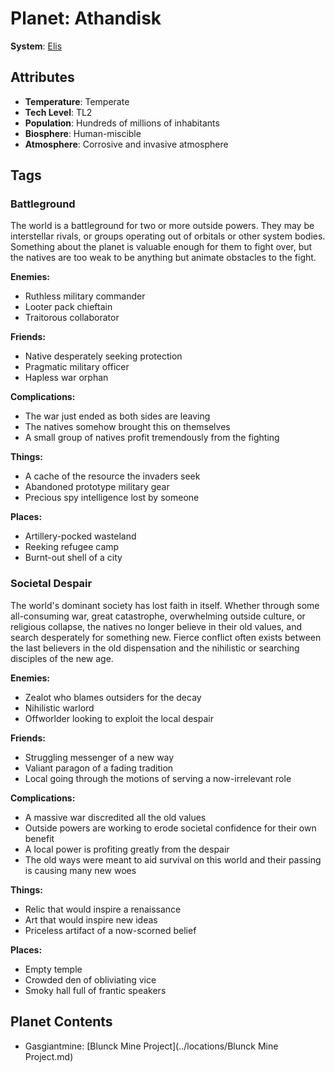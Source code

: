 # Planet: Athandisk

**System**: [Elis](../systems/Elis.md)

## Attributes
- **Temperature**: Temperate
- **Tech Level**: TL2
- **Population**: Hundreds of millions of inhabitants
- **Biosphere**: Human-miscible
- **Atmosphere**: Corrosive and invasive atmosphere

## Tags

### Battleground

The world is a battleground for two or more outside powers. They may be interstellar rivals, or groups operating out of orbitals or other system bodies. Something about the planet is valuable enough for them to fight over, but the natives are too weak to be anything but animate obstacles to the fight.

**Enemies:**
- Ruthless military commander
- Looter pack chieftain
- Traitorous collaborator

**Friends:**
- Native desperately seeking protection
- Pragmatic military officer
- Hapless war orphan

**Complications:**
- The war just ended as both sides are leaving
- The natives somehow brought this on themselves
- A small group of natives profit tremendously from the fighting

**Things:**
- A cache of the resource the invaders seek
- Abandoned prototype military gear
- Precious spy intelligence lost by someone

**Places:**
- Artillery-pocked wasteland
- Reeking refugee camp
- Burnt-out shell of a city

### Societal Despair

The world's dominant society has lost faith in itself. Whether through some all-consuming war, great catastrophe, overwhelming outside culture, or religious collapse, the natives no longer believe in their old values, and search desperately for something new. Fierce conflict often exists between the last believers in the old dispensation and the nihilistic or searching disciples of the new age.

**Enemies:**
- Zealot who blames outsiders for the decay
- Nihilistic warlord
- Offworlder looking to exploit the local despair

**Friends:**
- Struggling messenger of a new way
- Valiant paragon of a fading tradition
- Local going through the motions of serving a now-irrelevant role

**Complications:**
- A massive war discredited all the old values
- Outside powers are working to erode societal confidence for their own benefit
- A local power is profiting greatly from the despair
- The old ways were meant to aid survival on this world and their passing is causing many new woes

**Things:**
- Relic that would inspire a renaissance
- Art that would inspire new ideas
- Priceless artifact of a now-scorned belief

**Places:**
- Empty temple
- Crowded den of obliviating vice
- Smoky hall full of frantic speakers
## Planet Contents
- Gasgiantmine: [Blunck Mine Project](../locations/Blunck Mine Project.md)


